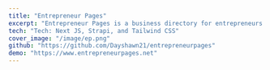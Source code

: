 ```yaml
---
title: "Entrepreneur Pages"
excerpt: "Entrepreneur Pages is a business directory for entrepreneurs. I built this site to try to help people get more exposer for their businesses."
tech: "Tech: Next JS, Strapi, and Tailwind CSS"
cover_image: "/image/ep.png"
github: "https://github.com/Dayshawn21/entrepreneurpages"
demo: "https://www.entrepreneurpages.net"
---
```

